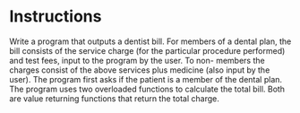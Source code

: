 # Instructions  

Write a program that outputs a dentist bill. For members of a dental plan, the bill consists of the service charge (for the particular procedure performed) and test fees, input to the program by the user. To non- members the charges consist of the above services plus medicine (also input by the user). The program first asks if the patient is a member of the dental plan. The program uses two overloaded functions to calculate the total bill. Both are value returning functions that return the total charge.